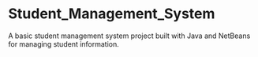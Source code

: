# Student_Management_System
A basic student management system project built with Java and NetBeans for managing student information.
